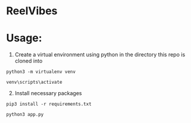# ReelVibes

# Usage: 

1. Create a virtual environment using python in the directory this repo is cloned into
```
python3 -m virtualenv venv
```

```
venv\scripts\activate
```

2. Install necessary packages
```
pip3 install -r requirements.txt
```

```
python3 app.py
```
